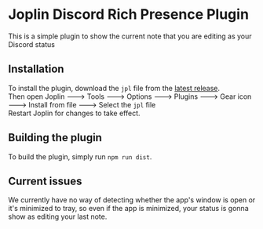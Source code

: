 # Joplin Discord Rich Presence Plugin
This is a simple plugin to show the current note that you are editing as your Discord status

## Installation
To install the plugin, download the `jpl` file from the [latest release](https://github.com/arash28134/joplin-discord-rich-presence/releases/latest).  
Then open Joplin ---> Tools ---> Options ---> Plugins ---> Gear icon ---> Install from file ---> Select the `jpl` file  
Restart Joplin for changes to take effect.

## Building the plugin

To build the plugin, simply run `npm run dist`.

## Current issues
We currently have no way of detecting whether the app's window is open or it's minimized to tray, so even if the app is minimized, your status is gonna show as editing your last note.